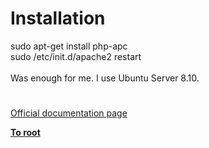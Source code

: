 # Installation




<div class="phpcode"><span class="html">
sudo apt-get install php-apc<br>sudo /etc/init.d/apache2 restart<br><br>Was enough for me. I use Ubuntu Server 8.10.</span>
</div>
  

#

[Official documentation page](https://www.php.net/manual/en/apc.installation.php)

**[To root](/README.md)**
